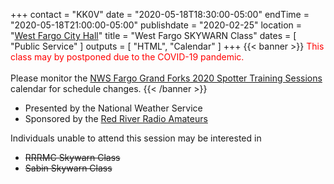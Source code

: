 +++
contact = "KK0V"
date = "2020-05-18T18:30:00-05:00"
endTime = "2020-05-18T21:00:00-05:00"
publishdate = "2020-02-25"
location = "[West Fargo City Hall](/places/west-fargo-city-hall/)"
title = "West Fargo SKYWARN Class"
dates = [ "Public Service" ]
outputs = [ "HTML", "Calendar" ]
+++
{{< banner >}}
<span style="color:red;">This class may by postponed due to the COVID-19
pandemic.</span>
<br><br>Please monitor the 
[NWS Fargo Grand Forks 2020 Spotter Training Sessions](https://www.weather.gov/fgf/skywarn)
calendar for schedule changes.
{{< /banner >}}

* Presented by the National Weather Service
* Sponsored by the [Red River Radio Amateurs](/)

Individuals unable to attend this session may be interested in

* <del>RRRMC Skywarn Class</del>
* <del>Sabin Skywarn Class</del>
